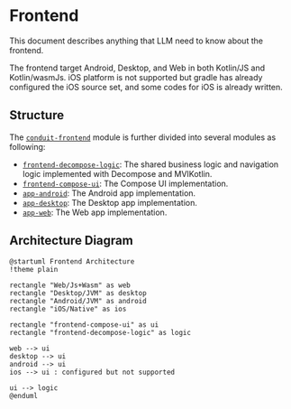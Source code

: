 # Frontend

This document describes anything that LLM need to know about the frontend.

The frontend target Android, Desktop, and Web in both Kotlin/JS and Kotlin/wasmJs. iOS platform is not supported but gradle has already configured the iOS source set, and some codes for iOS is already written.

## Structure

The [`conduit-frontend`](../../conduit-frontend) module is further divided into several modules as following:

- [`frontend-decompose-logic`](../../conduit-frontend/frontend-decompose-logic): The shared business logic and navigation logic implemented with Decompose and MVIKotlin.
- [`frontend-compose-ui`](../../conduit-frontend/frontend-compose-ui): The Compose UI implementation.
- [`app-android`](../../conduit-frontend/app-android): The Android app implementation.
- [`app-desktop`](../../conduit-frontend/app-desktop): The Desktop app implementation.
- [`app-web`](../../conduit-frontend/app-web): The Web app implementation.

## Architecture Diagram

```plantuml
@startuml Frontend Architecture
!theme plain

rectangle "Web/Js+Wasm" as web
rectangle "Desktop/JVM" as desktop
rectangle "Android/JVM" as android
rectangle "iOS/Native" as ios

rectangle "frontend-compose-ui" as ui
rectangle "frontend-decompose-logic" as logic

web --> ui
desktop --> ui
android --> ui
ios --> ui : configured but not supported

ui --> logic
@enduml
```
